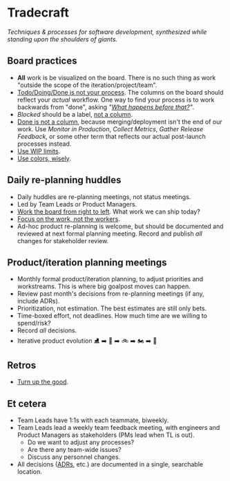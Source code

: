 # Tradecraft

_Techniques & processes for software development, synthesized while standing upon the shoulders of giants._

## Board practices

- **All** work is be visualized on the board. There is no such thing as work "outside the scope of the iteration/project/team".
- [Todo/Doing/Done is not your process](https://www.marcusoft.net/2017/02/comments-on-board-practices-2.html). The columns on the board should reflect your _actual_ workflow. One way to find your process is to work backwards from "done", asking _"[What happens before that?](https://www.marcusoft.net/2017/02/comments-on-board-practices-2.html#how-to-do-this)"_.
- _Blocked_ should be a label, [not a column](https://www.marcusoft.net/2017/02/comments-on-board-practices.html).
- [Done is not a column](https://www.marcusoft.net/2017/02/comments-on-board-practices-3.html), because merging/deployment isn't the end of our work. Use _Monitor in Production_, _Collect Metrics_, _Gather Release Feedback_, or some other term that reflects our actual post-launch processes instead.
- [Use WIP limits](https://www.marcusoft.net/2017/02/comments-on-board-practices-5.html).
- [Use colors, wisely](https://www.marcusoft.net/2017/02/comments-on-board-practices-4.html).

## Daily re-planning huddles

- Daily huddles are re-planning meetings, not status meetings.
- Led by Team Leads or Product Managers.
- [Work the board from right to left](https://www.marcusoft.net/2017/03/comments-on-board-practices-7.html). What work we can ship today?
- [Focus on the work, not the workers](https://www.marcusoft.net/2017/02/comments-on-board-practices-6.html).
- Ad-hoc product re-planning is welcome, but should be documented and reviewed at next formal planning meeting. Record and publish *all* changes for stakeholder review.

## Product/iteration planning meetings

- Monthly formal product/iteration planning, to adjust priorities and workstreams. This is where big goalpost moves can happen.
- Review past month's decisions from re-planning meetings (if any, include ADRs).
- Prioritization, not estimation. The best estimates are still only bets.
- Time-boxed effort, not deadlines. How much time are we willing to spend/risk?
- Record *all* decisions.
- Iterative product evolution :ice_skate: :arrow_right: :kick_scooter: :arrow_right: :bike: :arrow_right: :motorcycle: :arrow_right: :car:

## Retros

- [Turn up the good](turn-up-the-good.md).

## Et cetera 

- Team Leads have 1:1s with each teammate, biweekly.
- Team Leads lead a weekly team feedback meeting, with engineers and Product Managers as stakeholders (PMs lead when TL is out).
	- Do we want to adjust any processes?
	- Are there any team-wide issues?
	- Discuss any personnel changes.
- All decisions ([ADRs](architectural-decision-records.md), etc.) are documented in a single, searchable location.
<!--stackedit_data:
eyJoaXN0b3J5IjpbLTY1NjUyOTA3N119
-->
